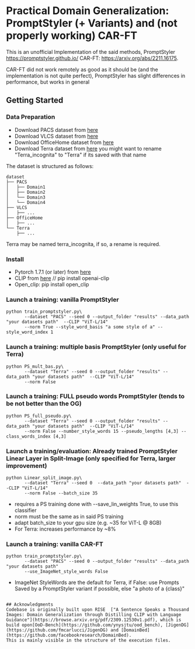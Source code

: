 # Practical Domain Generalization: PromptStyler (+ Variants) and (not properly working) CAR-FT

This is an unofficial Implementation of the said methods, 
PromptStyler https://promptstyler.github.io/
CAR-FT: https://arxiv.org/abs/2211.16175.

CAR-FT did not work remotely as good as it should be (and the implementation is not quite perfect),
PromptStyler has slight differences in performance, but works in general
## Getting Started

### Data Preparation
* Download PACS dataset from [here](https://drive.google.com/file/d/1PadzfWayyfyb9idS9n8mP_PjgwfCgLrD/view?usp=sharing)
* Download VLCS dataset from [here](https://drive.google.com/file/d/1VqN_krgoc1qKkO9m__0tCmceuZcDzskc/view?usp=drive_link)
* Download OfficeHome dataset from [here](https://drive.google.com/file/d/1llt8XIdCoYYcf8znposggDRjKtJh1O8X/view?usp=drive_link)
* Download Terra dataset from [here](https://drive.google.com/file/d/1i0O4e7YkW4hUP-nA56LhMSkIpr6rCi1j/view?usp=drive_link)
you might want to rename "Terra_incognita" to "Terra" if its saved with that name


The dataset is structured as follows:
```
dataset
├── PACS
│   ├── Domain1
│   ├── Domain2
│   └── Domain3
│   └── Domain4
├── VLCS
│   ├── ...
├── OfficeHome
│   ├── ...
└── Terra
    ├── ...
```
Terra may be named terra_incognita, if so,  a rename is required.

### Install
* Pytorch 1.7.1 (or later) from [here](https://pytorch.org/)
* CLIP from [here](https://github.com/openai/CLIP) // pip install openai-clip
* Open_clip: pip install open_clip

### Launch a training: vanilla PromptStyler
```
python train_promptstyler.py\
       --dataset "PACS" --seed 0 --output_folder "results" --data_path "your datasets path"  --CLIP "ViT-L/14"
       --norm True --style_word_basis "a some style of a" --style_word_index 1
```

### Launch a training: multiple basis PromptStyler (only useful for Terra)
```
python PS_mult_bas.py\
       --dataset "Terra" --seed 0 --output_folder "results" --data_path "your datasets path"  --CLIP "ViT-L/14"
       --norm False
```

### Launch a training: FULL pseudo words PromptStyler (tends to be not better than the OG)
```
python PS_full_pseudo.py\
       --dataset "Terra" --seed 0 --output_folder "results" --data_path "your datasets path"  --CLIP "ViT-L/14"
       --norm False --number_style_words 15 --pseudo_lengths [4,3] --class_words_index [4,3]
```
### Launch a training/evaluation: Already trained PromptStyler Linear Layer in Split-Image (only specified for Terra, larger improvement)
```
python Linear_split_image.py\
       --dataset "Terra" --seed 0  --data_path "your datasets path"  --CLIP "ViT-L/14"
       --norm False --batch_size 35
```
* requires a PS training done with --save_lin_weights True, to use this classifier
* norm must be the same as in said PS training 
* adapt batch_size to your gpu size (e.g. ~35 for ViT-L @ 8GB)
* For Terra: increases performance by ~8%


### Launch a training: vanilla CAR-FT
```
python train_promptstyler.py\
       --dataset "PACS" --seed 0 --output_folder "results" --data_path "your datasets path" 
       --use_ImageNet_style_words False
```
* ImageNet StyleWords are the default for Terra, if False: use  Prompts Saved by a PromptStyler variant if possible, else "a photo of a {class}"


```

## Acknowledgments
Codebase is originally built upon RISE  ["A Sentence Speaks a Thousand Images: Domain Generalization through Distilling CLIP with Language Guidance"](https://browse.arxiv.org/pdf/2309.12530v1.pdf), which is build opon[OoD-Bench](https://github.com/ynysjtu/ood_bench), [JigenDG](https://github.com/fmcarlucci/JigenDG) and [DomainBed](https://github.com/facebookresearch/DomainBed).
This is mainly visible in the structure of the execution files.

